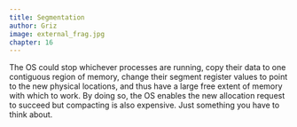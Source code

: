 ```yaml
---
title: Segmentation 
author: Griz
image: external_frag.jpg
chapter: 16
---
```

The OS could stop whichever processes are running, copy their data to one contiguous region of memory, change their segment register values to point to the new physical locations, and thus have a large free extent of memory with which to work. By doing so, the OS enables the new allocation request to succeed but compacting is also expensive. Just something you have to think about.